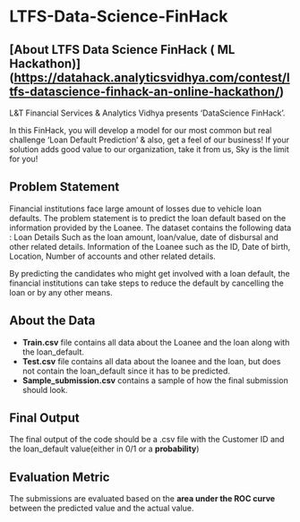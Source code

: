 # LTFS-Data-Science-FinHack

## [About LTFS Data Science FinHack ( ML Hackathon)] (https://datahack.analyticsvidhya.com/contest/ltfs-datascience-finhack-an-online-hackathon/)
L&T Financial Services & Analytics Vidhya presents ‘DataScience FinHack’.

In this FinHack, you will develop a model for our most common but real challenge ‘Loan Default Prediction’ & also, get a feel of our business!
If your solution adds good value to our organization, take it from us, Sky is the limit for you!

## Problem Statement

Financial institutions face large amount of losses due to vehicle loan defaults. The problem statement is to predict the loan default based on the information provided by the Loanee. The dataset contains the following data :
Loan Details Such as the loan amount, loan/value, date of disbursal and other related details.
Information of the Loanee such as the ID, Date of birth, Location, Number of accounts and other related details.

By predicting the candidates who might get involved with a loan default, the financial institutions can take steps to reduce the default by cancelling the loan or by any other means.

## About the Data
- **Train.csv** file contains all data about the Loanee and the loan along with the loan_default.
- **Test.csv** file contains all data about the loanee and the loan, but does not contain the loan_default since it has to be predicted.
- **Sample_submission.csv** contains a sample of how the final submission should look.

## Final Output
The final output of the code should be a .csv file with the Customer ID and the loan_default value(either in 0/1 or a **probability**)

## Evaluation Metric
The submissions are evaluated based on the **area under the ROC curve** between the predicted value and the actual value.
